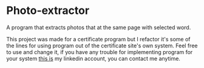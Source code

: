 # Photo-extractor
A program that extracts photos that at the same page with selected word.

This project was made for a certificate program but I refactor it's some of the lines for using program out of the certificate site's own system. Feel free to use and change it, if you have any trouble for implementing program for your system [this is](https://www.linkedin.com/in/emircanduzenli/) my linkedin account, you can contact me anytime.
